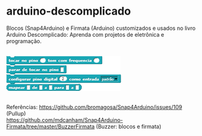 # arduino-descomplicado
Blocos (Snap4Arduino) e Firmata (Arduino) customizados e usados no livro Arduino Descomplicado: Aprenda com projetos de eletrônica e programação.<br /><br />

<img src="https://github.com/clvoliveira/arduino-descomplicado/blob/master/blocos.png"><br /><br />

Referências: 
https://github.com/bromagosa/Snap4Arduino/issues/109 (Pullup)<br />
https://github.com/mdcanham/Snap4Arduino-Firmata/tree/master/BuzzerFirmata (Buzzer: blocos e firmata)
